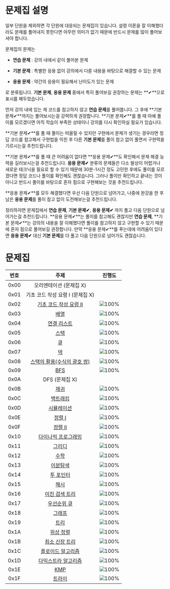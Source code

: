 # 문제집 설명

일부 단원을 제외하면 각 단원에 대응되는 문제집이 있습니다. 설령 이론을 잘 이해했더라도 문제를 풀어내지 못한다면 아무런 의미가 없기 때문에 반드시 문제를 많이 풀어보셔야 합니다.

문제집의 문제는

- **연습 문제** : 강의 내에서 같이 풀어본 문제

- **기본 문제** : 특별한 응용 없이 강의에서 다룬 내용을 바탕으로 해결할 수 있는 문제

- **응용 문제** : 약간의 응용이 필요해서 난이도가 있는 문제

로 분류됩니다. **기본 문제**, **응용 문제** 중에서 특히 풀어보길 권장하는 문제는 **✔**으로 표시를 해두었습니다.

먼저 강의 내에 있는 제 코드를 참고하지 않고 **연습 문제**를 풀어봅니다. 그 후에 **기본 문제✔**까지는 풀어보시는걸 강력하게 권장합니다. **기본 문제✔**를 풀 때 아예 풀이를 모르겠다면 아직 학습이 부족한 상태이니 강의를 다시 확인하실 필요가 있습니다.

**기본 문제✔**를 풀 때 풀이는 떠올릴 수 있지만 구현에서 문제가 생기는 경우라면 정답 코드를 참고해서 구현법을 익힌 후 다른 **기본 문제**를 풀이 참고 없이 풀면서 구현력을 기르시는걸 추천드립니다.

**기본 문제✔**를 풀 때 큰 어려움이 없다면 **응용 문제✔**도 확인해서 문제 해결 능력을 길러보시는걸 추천드립니다. **응용 문제✔** 분류의 문제들은 다소 발상이 어렵거나 새로운 테크닉을 필요로 할 수 있기 때문에 30분-1시간 정도 고민한 후에도 풀이를 모르겠다면 정답 코드나 풀이를 확인해도 괜찮습니다. 그러나 풀이만 확인하고 끝내는 것이 아니고 반드시 풀이를 바탕으로 혼자 힘으로 구현해보는 것을 추천드립니다.

**응용 문제✔**를 모두 해결했다면 우선 다음 단원으로 넘어가고, 나중에 완강을 한 후 남은 **응용 문제**를 풀이 참고 없이 도전해보는걸 추천드립니다.

정리하자면 문제집에서 **연습 문제**, **기본 문제✔**, **응용 문제✔** 까지 풀고 다음 단원으로 넘어가는걸 추천드립니다. **응용 문제✔**는 풀이를 참고해도 괜찮지만 **연습 문제**, **기본 문제✔**는 강의의 내용을 잘 이해했다면 풀이를 참고하지 않고 구현할 수 있기 때문에 혼자 힘으로 풀어보길 권장합니다. 만약 **응용 문제✔**를 푸는데에 어려움이 있다면 **응용 문제✔** 대신 **기본 문제**를 더 풀고 다음 단원으로 넘어가도 괜찮습니다.

# 문제집

| 번호 |                      주제                       |                                             진행도                                             |
| :--: | :---------------------------------------------: | :--------------------------------------------------------------------------------------------: |
| 0x00 |             오리엔테이션 (문제집 X)             |                                                                                                |
| 0x01 |        기초 코드 작성 요령 I (문제집 X)         |                                                                                                |
| 0x02 |   [기초 코드 작성 요령 II](workbook/0x02.md)    | ![100%](https://progress-bar.dev/0/?scale=27&title=progress&width=500&color=babaca&suffix=/27) |
| 0x03 |            [배열](workbook/0x03.md)             |  ![100%](https://progress-bar.dev/0/?scale=8&title=progress&width=500&color=babaca&suffix=/8)  |
| 0x04 |         [연결 리스트](workbook/0x04.md)         |  ![100%](https://progress-bar.dev/0/?scale=3&title=progress&width=500&color=babaca&suffix=/3)  |
| 0x05 |            [스택](workbook/0x05.md)             |  ![100%](https://progress-bar.dev/0/?scale=8&title=progress&width=500&color=babaca&suffix=/8)  |
| 0x06 |             [큐](workbook/0x06.md)              |  ![100%](https://progress-bar.dev/0/?scale=3&title=progress&width=500&color=babaca&suffix=/3)  |
| 0x07 |             [덱](workbook/0x07.md)              |  ![100%](https://progress-bar.dev/0/?scale=4&title=progress&width=500&color=babaca&suffix=/4)  |
| 0x08 | [스택의 활용(수식의 괄호 쌍)](workbook/0x08.md) |  ![100%](https://progress-bar.dev/0/?scale=5&title=progress&width=500&color=babaca&suffix=/5)  |
| 0x09 |             [BFS](workbook/0x09.md)             | ![100%](https://progress-bar.dev/0/?scale=30&title=progress&width=500&color=babaca&suffix=/30) |
| 0x0A |                 DFS (문제집 X)                  |                                                                                                |
| 0x0B |            [재귀](workbook/0x0B.md)             | ![100%](https://progress-bar.dev/0/?scale=10&title=progress&width=500&color=babaca&suffix=/10) |
| 0x0C |          [백트래킹](workbook/0x0C.md)           | ![100%](https://progress-bar.dev/0/?scale=20&title=progress&width=500&color=babaca&suffix=/20) |
| 0x0D |         [시뮬레이션](workbook/0x0D.md)          | ![100%](https://progress-bar.dev/0/?scale=61&title=progress&width=500&color=babaca&suffix=/61) |
| 0x0E |           [정렬 I](workbook/0x0E.md)            |  ![100%](https://progress-bar.dev/0/?scale=8&title=progress&width=500&color=babaca&suffix=/8)  |
| 0x0F |           [정렬 II](workbook/0x0F.md)           |  ![100%](https://progress-bar.dev/0/?scale=9&title=progress&width=500&color=babaca&suffix=/9)  |
| 0x10 |     [다이나믹 프로그래밍](workbook/0x10.md)     | ![100%](https://progress-bar.dev/7/?scale=44&title=progress&width=500&color=babaca&suffix=/44) |
| 0x11 |           [그리디](workbook/0x11.md)            | ![100%](https://progress-bar.dev/0/?scale=17&title=progress&width=500&color=babaca&suffix=/17) |
| 0x12 |            [수학](workbook/0x12.md)             | ![100%](https://progress-bar.dev/0/?scale=39&title=progress&width=500&color=babaca&suffix=/39) |
| 0x13 |          [이분탐색](workbook/0x13.md)           | ![100%](https://progress-bar.dev/0/?scale=21&title=progress&width=500&color=babaca&suffix=/21) |
| 0x14 |          [투 포인터](workbook/0x14.md)          | ![100%](https://progress-bar.dev/0/?scale=11&title=progress&width=500&color=babaca&suffix=/11) |
| 0x15 |            [해시](workbook/0x15.md)             | ![100%](https://progress-bar.dev/0/?scale=10&title=progress&width=500&color=babaca&suffix=/10) |
| 0x16 |       [이진 검색 트리](workbook/0x16.md)        |  ![100%](https://progress-bar.dev/0/?scale=7&title=progress&width=500&color=babaca&suffix=/7)  |
| 0x17 |         [우선순위 큐](workbook/0x17.md)         |  ![100%](https://progress-bar.dev/0/?scale=8&title=progress&width=500&color=babaca&suffix=/8)  |
| 0x18 |           [그래프](workbook/0x18.md)            | ![100%](https://progress-bar.dev/0/?scale=13&title=progress&width=500&color=babaca&suffix=/13) |
| 0x19 |            [트리](workbook/0x19.md)             | ![100%](https://progress-bar.dev/0/?scale=13&title=progress&width=500&color=babaca&suffix=/13) |
| 0x1A |          [위상 정렬](workbook/0x1A.md)          |  ![100%](https://progress-bar.dev/0/?scale=7&title=progress&width=500&color=babaca&suffix=/7)  |
| 0x1B |       [최소 신장 트리](workbook/0x1B.md)        |  ![100%](https://progress-bar.dev/0/?scale=9&title=progress&width=500&color=babaca&suffix=/9)  |
| 0x1C |      [플로이드 알고리즘](workbook/0x1C.md)      | ![100%](https://progress-bar.dev/0/?scale=15&title=progress&width=500&color=babaca&suffix=/15) |
| 0x1D |     [다익스트라 알고리즘](workbook/0x1D.md)     | ![100%](https://progress-bar.dev/0/?scale=14&title=progress&width=500&color=babaca&suffix=/14) |
| 0x1E |             [KMP](workbook/0x1E.md)             |  ![100%](https://progress-bar.dev/0/?scale=8&title=progress&width=500&color=babaca&suffix=/8)  |
| 0x1F |           [트라이](workbook/0x1F.md)            | ![100%](https://progress-bar.dev/0/?scale=10&title=progress&width=500&color=babaca&suffix=/10) |

